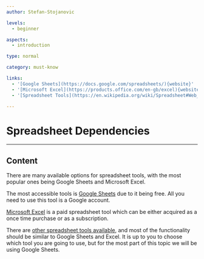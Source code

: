```yaml
---
author: Stefan-Stojanovic

levels:
  - beginner

aspects:
  - introduction

type: normal

category: must-know

links:
  - '[Google Sheets](https://docs.google.com/spreadsheets/){website}'
  - '[Microsoft Excel](https://products.office.com/en-gb/excel){website}'
  - '[Spreadsheet Tools](https://en.wikipedia.org/wiki/Spreadsheet#Web_based_spreadsheets){website}'

---
```


# Spreadsheet Dependencies

---
## Content

There are many available options for spreadsheet tools, with the most popular ones being Google Sheets and Microsoft Excel.

The most accessible tools is [Google Sheets](https://docs.google.com/spreadsheets/) due to it being free. All you need to use this tool is a Google account.

[Microsoft Excel](https://products.office.com/en-gb/excel) is a paid spreadsheet tool which can be either acquired as a once time purchase or as a subscription.

There are [other spreadsheet tools available](https://en.wikipedia.org/wiki/Spreadsheet#Web_based_spreadsheets), and most of the functionality should be similar to Google Sheets and Excel. It is up to you to choose which tool you are going to use, but for the most part of this topic we will be using Google Sheets.